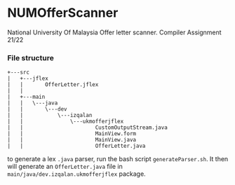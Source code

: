 # NUMOfferScanner
National University Of Malaysia Offer letter scanner. Compiler Assignment 21/22

### File structure
```
+---src
|   +---jflex
|   |       OfferLetter.jflex
|   |
|   +---main
|   |   \---java
|   |       \---dev
|   |           \---izqalan
|   |               \---ukmofferjflex
|   |                       CustomOutputStream.java
|   |                       MainView.form
|   |                       MainView.java
|   |                       OfferLetter.java
```

to generate a lex `.java` parser, run the bash script `generateParser.sh`. It then will generate an `OfferLetter.java` file in `main/java/dev.izqalan.ukmofferjflex` package.
